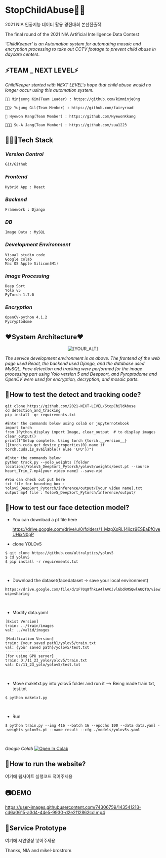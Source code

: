 # StopChildAbuse👶🏻

2021 NIA 인공지능 데이터 활용 경진대회 본선진출작

The final round of the 2021 NIA Artificial Intelligence Data Contest


  *'ChildKeeper' is an Automation system for automating mosaic and encryption processing to take out CCTV footage to prevent child abuse in daycare centers.*
 
 ## ⚡TEAM _ NEXT LEVEL⚡
  
  *ChildKeeper started with NEXT LEVEL's hope that child abuse would no longer occur using this automation system.*
  
 
    🎅🏻 Minjeong Kim(Team Leader) : https://github.com/kimminje0ng
    
    🕵🏼‍♀️ Yujung Gil(Team Member) : https://github.com/fairyroad
    
    🙈 Hyewon Kang(Team Member) : https://github.com/HyewonKkang
  
    👩🏻‍🚀 Su-A Jang(Team Member) : https://github.com/sua1223
    


## 🏊🏼‍♂️Tech Stack
### *Version Control*
    Git/Github

### *Frontend*
    Hybrid App : React

### *Backend*
    Framework : Django

### *DB*
    Image Data : MySQL
 
### *Development Environment*
    Visual studio code
    Google colab
    Mac OS Apple Silicon(M1)

    
### *Image Processing*
    Deep Sort
    Yolo v5
    PyTorch 1.7.0
    
### *Encryption*
    OpenCV-python 4.1.2
    Pycryptodome
    


## ❤System Architecture❤
 <p align="center">
   <img src="https://user-images.githubusercontent.com/74306759/143539881-0c9c0fd4-d70f-475a-a514-d70c8ac3a419.png" alt="[YOUR_ALT]"/>
</p>


   *The service development environment is as above. The frontend of the web page used React, the backend used Django, and the database used MySQL. Face detection and tracking were performed for the image processing part using Yolo version 5 and Deepsort, and Pyroptodome and OpenCV were used for encryption, decryption, and mosaic parts.*



## 📢How to test the detect and tracking code?
    git clone https://github.com/2021-NEXT-LEVEL/StopChildAbuse
    cd detection_and_tracking
    pip install -qr requirements.txt
    
    #Enter the commands below using colab or jupyternotebook
    import torch
    from IPython.display import Image, clear_output  # to display images
    clear_output()
    print(f"Setup complete. Using torch {torch.__version__} ({torch.cuda.get_device_properties(0).name if torch.cuda.is_available() else 'CPU'})")
    
    #Enter the commands below
    python track.py --yolo_weights [folder location]/Yolov5_DeepSort_Pytorch/yolov5/weights/best.pt --source heart_Trim_7.mp4[your video name] --save-vid
    
    #You can check out put here
    txt file for bounding box : Yolov5_DeepSort_Pytorch/inference/output/[your video name].txt
    output mp4 file : Yolov5_DeepSort_Pytorch/inference/output/


## 📢How to test our face detection model?

- You can download a pt file here

    https://drive.google.com/drive/u/0/folders/1_MzpXoRL14ijcz9ESEaEfOveUHjxN0pP


- clone YOLOv5
```
$ git clone https://github.com/ultralytics/yolov5
$ cd yolov5
$ pip install -r requirements.txt
```
<br/>

- Download the dataset(facedataset -> save your local environment)
```
https://drive.google.com/file/d/1F70qUfhkLA4lAVOJvlGbdRM5QwlAUQT0/view?usp=sharing
```
<br/>

- Modify data.yaml
```
[Exist Version]
train: ../train/images
val: ../valid/images

[Modification Version]
train: {your saved path}/yolov5/train.txt
val: {your saved path}/yolov5/test.txt
--------------------
[for using GPU server]
train: D:/11_23_yolo/yolov5/train.txt
val: D:/11_23_yolo/yolov5/test.txt
```
<br/>

- Move maketxt.py into yolov5 folder and run it --> Being made train.txt, test.txt 
```
$ python maketxt.py
```
<br/>

- Run
```
$ python train.py --img 416 --batch 16 --epochs 100 --data data.yaml --weights yolov5s.pt --name result --cfg ./models/yolov5s.yaml
```
<br/>

*Google Colab*
<a href="https://colab.research.google.com/drive/1KG4F5vutIZYqgilqLcp-M2rBSc6_onFM?userstoinvite=minjjung9642%40gmail.com&actionButton=1#scrollTo=tCPF38tIZ47g"><img src="https://colab.research.google.com/assets/colab-badge.svg" alt="Open In Colab"></a>


## 📢How to run the website?
여기에 웹사이트 실행코드 적어주세용

## 📷DEMO
https://user-images.githubusercontent.com/74306759/143541213-cd6a0615-a3d4-44e5-9930-d2e2f12862cd.mp4


## 📌Service Prototype
여기에 시연영상 넣어주세용

Thanks, NIA and mikel-brostrom.
